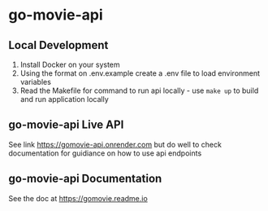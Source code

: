 # go-movie-api

## Local Development

1. Install Docker on your system
2. Using the format on .env.example create a .env file to load environment variables
3. Read the Makefile for command to run api locally - use `make up` to build and run application locally

## go-movie-api Live API

See link https://gomovie-api.onrender.com but do well to check documentation for guidiance on how to use api endpoints

## go-movie-api Documentation

See the doc at https://gomovie.readme.io
